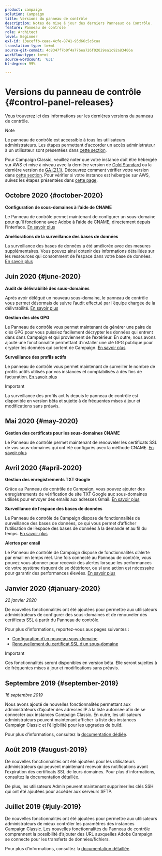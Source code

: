 ```yaml
---
product: campaign
solution: Campaign
title: Versions du panneau de contrôle
description: Notes de mise à jour des derniers Panneaux de Contrôle.
feature: Panneau de contrôle
role: Architect
level: Beginner
exl-id: 13aceffb-ceaa-4cfe-8741-95d66c5c6caa
translation-type: tm+mt
source-git-commit: 4c8347f7b0f4a776ea726f02029ea1c92a83406a
workflow-type: tm+mt
source-wordcount: '631'
ht-degree: 99%

---
```


# Versions du panneau de contrôle {#control-panel-releases}

Vous trouverez ici des informations sur les dernières versions du panneau de contrôle.

>[!NOTE]
>
>Le panneau de contrôle est accessible à tous les utilisateurs administrateurs. Les étapes permettant d’accorder un accès administrateur à un utilisateur sont présentées dans [cette section](https://experienceleague.adobe.com/docs/control-panel/using/discover-control-panel/managing-permissions.html?lang=fr#discover-control-panel).
>
>Pour Campaign Classic, veuillez noter que votre instance doit être hébergée sur AWS et mise à niveau avec la dernière version de [Gold Standard](https://experienceleague.adobe.com/docs/campaign-classic/using/release-notes/gs-release/gs-overview.html?lang=fr#release-notes) ou la dernière version de [GA (21.1)](https://experienceleague.adobe.com/docs/campaign-classic/using/release-notes/latest-release.html?lang=fr#release-notes). Découvrez comment vérifier votre version dans [cette section](https://experienceleague.adobe.com/docs/campaign-classic/using/getting-started/starting-with-adobe-campaign/launching-adobe-campaign.html?lang=fr#getting-your-campaign-version). Pour vérifier si votre instance est hébergée sur AWS, suivez les étapes présentées dans [cette page](faq.md).

## Octobre 2020 {#october-2020}

**Configuration de sous-domaines à l’aide de CNAME**

Le Panneau de contrôle permet maintenant de configurer un sous-domaine pour qu’il fonctionne avec Adobe à l’aide de CNAME, directement depuis l’interface. [En savoir plus](subdomains-certificates/using/setting-up-new-subdomain.md)

**Améliorations de la surveillance des bases de données**

La surveillance des bases de données a été améliorée avec des mesures supplémentaires. Vous pouvez ainsi obtenir des informations détaillées sur les ressources qui consomment de l’espace dans votre base de données. [En savoir plus](performance-monitoring/using/database-monitoring.md)

## Juin 2020 {#june-2020}

**Audit de délivrabilité des sous-domaines**

Après avoir délégué un nouveau sous-domaine, le panneau de contrôle vous permet désormais de suivre l’audit effectué par l’équipe chargée de la délivrabilité. [En savoir plus](subdomains-certificates/using/setting-up-new-subdomain.md)

**Gestion des clés GPG**

Le Panneau de contrôle vous permet maintenant de générer une paire de clés GPG pour vous puissiez facilement décrypter les données qui entrent dans dans Campaign et qui proviennent de l’extérieur. En outre, nous avons ajouté une fonctionnalité permettant d’installer une clé GPG publique pour crypter les données qui sortent de Campaign. [En savoir plus](instances-settings/using/gpg-keys-management.md)

**Surveillance des profils actifs**

Le panneau de contrôle vous permet maintenant de surveiller le nombre de profils actifs utilisés par vos instances et comptabilisés à des fins de facturation. [En savoir plus](performance-monitoring/using/active-profiles-monitoring.md)

>[!IMPORTANT]
>
>La surveillance des profils actifs depuis le panneau de contrôle est disponible en version bêta et sujette à de fréquentes mises à jour et modifications sans préavis.

## Mai 2020 {#may-2020}

**Gestion des certificats pour les sous-domaines CNAME**

Le Panneau de contrôle permet maintenant de renouveler les certificats SSL de vos sous-domaines qui ont été configurés avec la méthode CNAME. [En savoir plus](subdomains-certificates/using/renewing-subdomain-certificate.md)

## Avril 2020 {#april-2020}

**Gestion des enregistrements TXT Google**

Grâce au Panneau de contrôle de Campaign, vous pouvez ajouter des enregistrements de vérification de site TXT Google aux sous-domaines utilisés pour envoyer des emails aux adresses Gmail. [En savoir plus](subdomains-certificates/using/managing-txt-records.md)

**Surveillance de l’espace des bases de données**

Le Panneau de contrôle de Campaign dispose de fonctionnalités de surveillance des bases de données, ce qui vous permet d’afficher l’utilisation de l’espace des bases de données à la demande et au fil du temps. [En savoir plus](performance-monitoring/using/database-monitoring.md)

**Alertes par email**

Le Panneau de contrôle de Campaign dispose de fonctionnalités d’alerte par email en temps réel. Une fois connecté au Panneau de contrôle, vous pouvez vous abonner pour recevoir des alertes lorsque les performances de votre système risquent de se détériorer, ou si une action est nécessaire pour garantir des performances élevées. [En savoir plus](performance-monitoring/using/email-alerting.md)

## Janvier 2020 {#january-2020}

*22 janvier 2020*

De nouvelles fonctionnalités ont été ajoutées pour permettre aux utilisateurs administrateurs de configurer des sous-domaines et de renouveler des certificats SSL à partir du Panneau de contrôle.

Pour plus d’informations, reportez-vous aux pages suivantes :
* [Configuration d’un nouveau sous-domaine](subdomains-certificates/using/setting-up-new-subdomain.md)
* [Renouvellement du certificat SSL d’un sous-domaine](subdomains-certificates/using/renewing-subdomain-certificate.md)

>[!IMPORTANT]
>
>Ces fonctionnalités seront disponibles en version bêta. Elle seront sujettes à de fréquentes mises à jour et modifications sans préavis.

## Septembre 2019 {#september-2019}

*16 septembre 2019*

Nous avons ajouté de nouvelles fonctionnalités permettant aux administrateurs d’ajouter des adresses IP à la liste autorisée afin de se connecter aux instances Campaign Classic.
En outre, les utilisateurs administrateurs peuvent maintenant afficher la liste des instances Campaign Classic et l’éligibilité pour les upgrades de build.

Pour plus d’informations, consultez la [documentation dédiée](instances-settings/using/ip-allow-listing-instance-access.md).

## Août 2019 {#august-2019}

De nouvelles fonctionnalités ont été ajoutées pour les utilisateurs administrateurs qui peuvent maintenant recevoir des notifications avant l’expiration des certificats SSL de leurs domaines. Pour plus d’informations, consultez la [documentation détaillée](subdomains-certificates/using/monitoring-ssl-certificates.md).

De plus, les utilisateurs Admin peuvent maintenant supprimer les clés SSH qui ont été ajoutées pour accéder aux serveurs SFTP.

## Juillet 2019 {#july-2019}

De nouvelles fonctionnalités ont été ajoutées pour permettre aux utilisateurs administrateurs de mieux contrôler les paramètres des instances Campaign Classic. Les nouvelles fonctionnalités du Panneau de contrôle comprennent la possibilité d’ajouter des URL auxquelles Adobe Campaign se connecte pour les transferts de données/fichiers.

Pour plus d’informations, consultez la [documentation détaillée](instances-settings/using/url-permissions.md).
